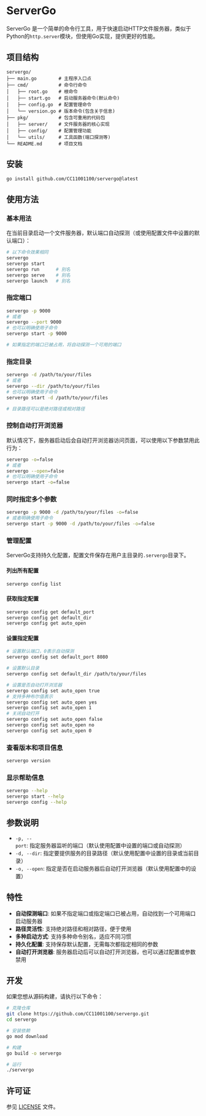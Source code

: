 # ServerGo

ServerGo 是一个简单的命令行工具，用于快速启动HTTP文件服务器，类似于Python的`http.server`模块，但使用Go实现，提供更好的性能。

## 项目结构

```
servergo/
├── main.go        # 主程序入口点
├── cmd/           # 命令行命令
│   ├── root.go    # 根命令
│   ├── start.go   # 启动服务器命令(默认命令)
│   ├── config.go  # 配置管理命令
│   └── version.go # 版本命令(包含关于信息)
├── pkg/           # 包含可重用的代码包
│   ├── server/    # 文件服务器的核心实现
│   ├── config/    # 配置管理功能
│   └── utils/     # 工具函数(端口探测等)
└── README.md      # 项目文档
```

## 安装

```bash
go install github.com/CC11001100/servergo@latest
```

## 使用方法

### 基本用法

在当前目录启动一个文件服务器，默认端口自动探测（或使用配置文件中设置的默认端口）：

```bash
# 以下命令效果相同
servergo
servergo start
servergo run      # 别名
servergo serve    # 别名
servergo launch   # 别名
```

### 指定端口

```bash
servergo -p 9000
# 或者
servergo --port 9000
# 也可以明确使用子命令
servergo start -p 9000

# 如果指定的端口已被占用，将自动探测一个可用的端口
```

### 指定目录

```bash
servergo -d /path/to/your/files
# 或者
servergo --dir /path/to/your/files
# 也可以明确使用子命令
servergo start -d /path/to/your/files

# 目录路径可以是绝对路径或相对路径
```

### 控制自动打开浏览器

默认情况下，服务器启动后会自动打开浏览器访问页面，可以使用以下参数禁用此行为：

```bash
servergo -o=false
# 或者
servergo --open=false
# 也可以明确使用子命令
servergo start -o=false
```

### 同时指定多个参数

```bash
servergo -p 9000 -d /path/to/your/files -o=false
# 或者明确使用子命令
servergo start -p 9000 -d /path/to/your/files -o=false
```

### 管理配置

ServerGo支持持久化配置，配置文件保存在用户主目录的`.servergo`目录下。

#### 列出所有配置

```bash
servergo config list
```

#### 获取指定配置

```bash
servergo config get default_port
servergo config get default_dir
servergo config get auto_open
```

#### 设置指定配置

```bash
# 设置默认端口，0表示自动探测
servergo config set default_port 8080

# 设置默认目录
servergo config set default_dir /path/to/your/files

# 设置是否自动打开浏览器
servergo config set auto_open true
# 支持多种布尔值表示
servergo config set auto_open yes
servergo config set auto_open 1
# 关闭自动打开
servergo config set auto_open false
servergo config set auto_open no
servergo config set auto_open 0
```

### 查看版本和项目信息

```bash
servergo version
```

### 显示帮助信息

```bash
servergo --help
servergo start --help
servergo config --help
```

## 参数说明

- `-p, --port`: 指定服务器监听的端口（默认使用配置中设置的端口或自动探测）
- `-d, --dir`: 指定要提供服务的目录路径（默认使用配置中设置的目录或当前目录）
- `-o, --open`: 指定是否在启动服务器后自动打开浏览器（默认使用配置中的设置）

## 特性

- **自动探测端口**: 如果不指定端口或指定端口已被占用，自动找到一个可用端口启动服务器
- **路径灵活性**: 支持绝对路径和相对路径，便于使用
- **多种启动方式**: 支持多种命令别名，适应不同习惯
- **持久化配置**: 支持保存默认配置，无需每次都指定相同的参数
- **自动打开浏览器**: 服务器启动后可以自动打开浏览器，也可以通过配置或参数禁用

## 开发

如果您想从源码构建，请执行以下命令：

```bash
# 克隆仓库
git clone https://github.com/CC11001100/servergo.git
cd servergo

# 安装依赖
go mod download

# 构建
go build -o servergo

# 运行
./servergo
```

## 许可证

参见 [LICENSE](LICENSE) 文件。 